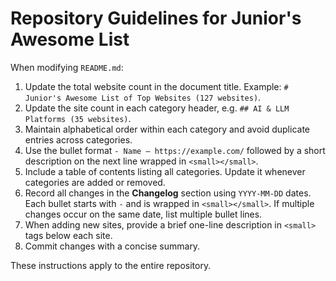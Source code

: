 # Repository Guidelines for Junior's Awesome List

When modifying `README.md`:

1. Update the total website count in the document title. Example: `# Junior's Awesome List of Top Websites (127 websites)`.
2. Update the site count in each category header, e.g. `## AI & LLM Platforms (35 websites)`.
3. Maintain alphabetical order within each category and avoid duplicate entries across categories.
4. Use the bullet format `- Name – https://example.com/` followed by a short description on the next line wrapped in `<small></small>`.
5. Include a table of contents listing all categories. Update it whenever categories are added or removed.
6. Record all changes in the **Changelog** section using `YYYY-MM-DD` dates. Each bullet starts with `-` and is wrapped in `<small></small>`. If multiple changes occur on the same date, list multiple bullet lines.
7. When adding new sites, provide a brief one-line description in `<small>` tags below each site.
8. Commit changes with a concise summary.

These instructions apply to the entire repository.
